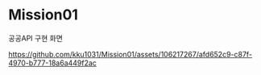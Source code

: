 # Mission01
공공API 구현 화면


https://github.com/kku1031/Mission01/assets/106217267/afd652c9-c87f-4970-b777-18a6a449f2ac


